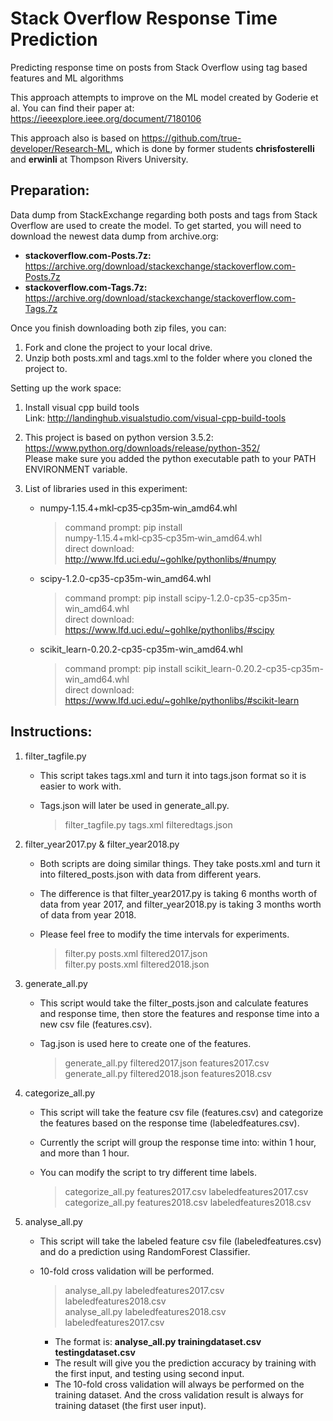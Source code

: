 # Stack Overflow Response Time Prediction
Predicting response time on posts from Stack Overflow using tag based features and ML algorithms

This approach attempts to improve on the ML model created by Goderie et al. You can find their paper at: https://ieeexplore.ieee.org/document/7180106

This approach also is based on https://github.com/true-developer/Research-ML, which is done by former students __chrisfosterelli__ and __erwinli__ at Thompson Rivers University. 

## Preparation: <br /> 
Data dump from StackExchange regarding both posts and tags from Stack Overflow are used to create the model. To get started, you will need to download the newest data dump from archive.org:
  * __stackoverflow.com-Posts.7z:__ https://archive.org/download/stackexchange/stackoverflow.com-Posts.7z
  * __stackoverflow.com-Tags.7z:__ https://archive.org/download/stackexchange/stackoverflow.com-Tags.7z
  
Once you finish downloading both zip files, you can: <br /> 
1. Fork and clone the project to your local drive. 
2. Unzip both posts.xml and tags.xml to the folder where you cloned the project to. 

Setting up the work space: <br /> 
1. Install visual cpp build tools <br />
Link: http://landinghub.visualstudio.com/visual-cpp-build-tools

2. This project is based on python version 3.5.2: https://www.python.org/downloads/release/python-352/ <br />
Please make sure you added the python executable path to your PATH ENVIRONMENT variable.

3. List of libraries used in this experiment:
   * numpy‑1.15.4+mkl‑cp35‑cp35m‑win_amd64.whl
   
     > command prompt: pip install numpy‑1.15.4+mkl‑cp35‑cp35m‑win_amd64.whl <br />
     > direct download: http://www.lfd.uci.edu/~gohlke/pythonlibs/#numpy 
   
   * scipy-1.2.0-cp35-cp35m-win_amd64.whl
   
     > command prompt: pip install scipy-1.2.0-cp35-cp35m-win_amd64.whl <br />
     > direct download: https://www.lfd.uci.edu/~gohlke/pythonlibs/#scipy 
   
   * scikit_learn-0.20.2-cp35-cp35m-win_amd64.whl
   
     > command prompt: pip install scikit_learn-0.20.2-cp35-cp35m-win_amd64.whl <br />
     > direct download: https://www.lfd.uci.edu/~gohlke/pythonlibs/#scikit-learn

## Instructions: <br />
1. filter_tagfile.py
   * This script takes tags.xml and turn it into tags.json format so it is easier to work with. 
   * Tags.json will later be used in generate_all.py.
   
     > filter_tagfile.py tags.xml filteredtags.json

2. filter_year2017.py & filter_year2018.py
   * Both scripts are doing similar things. They take posts.xml and turn it into filtered_posts.json with data from different years. 
   * The difference is that filter_year2017.py is taking 6 months worth of data from year 2017, and filter_year2018.py is taking 3 months worth of data from year 2018. 
   * Please feel free to modify the time intervals for experiments.
   
     > filter.py posts.xml filtered2017.json <br /> 
     > filter.py posts.xml filtered2018.json

3. generate_all.py
   * This script would take the filter_posts.json and calculate features and response time, then store the features and response time into a new csv file (features.csv).
   * Tag.json is used here to create one of the features. 
   
      > generate_all.py filtered2017.json features2017.csv <br /> 
      > generate_all.py filtered2018.json features2018.csv

4. categorize_all.py
   * This script will take the feature csv file (features.csv) and categorize the features based on the response time (labeledfeatures.csv). 
   * Currently the script will group the response time into: within 1 hour, and more than 1 hour.
   * You can modify the script to try different time labels. 
   
      > categorize_all.py features2017.csv labeledfeatures2017.csv <br /> 
      > categorize_all.py features2018.csv labeledfeatures2018.csv

5. analyse_all.py
   * This script will take the labeled feature csv file (labeledfeatures.csv) and do a prediction using RandomForest Classifier. 
   * 10-fold cross validation will be performed.
   
      > analyse_all.py labeledfeatures2017.csv labeledfeatures2018.csv <br /> 
      > analyse_all.py labeledfeatures2018.csv labeledfeatures2017.csv <br />
       * The format is: __analyse_all.py trainingdataset.csv testingdataset.csv__
       * The result will give you the prediction accuracy by training with the first input, and testing using second input. 
       * The 10-fold cross validation will always be performed on the training dataset. And the cross validation result is always for training dataset (the first user input).
